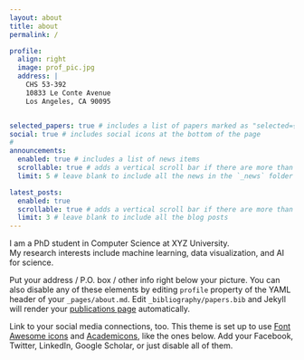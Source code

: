 ```yaml
---
layout: about
title: about
permalink: /

profile:
  align: right
  image: prof_pic.jpg
  address: |
    CHS 53-392
    10833 Le Conte Avenue
    Los Angeles, CA 90095


selected_papers: true # includes a list of papers marked as "selected={true}"
social: true # includes social icons at the bottom of the page
#
announcements:
  enabled: true # includes a list of news items
  scrollable: true # adds a vertical scroll bar if there are more than 3 news items
  limit: 5 # leave blank to include all the news in the `_news` folder

latest_posts:
  enabled: true
  scrollable: true # adds a vertical scroll bar if there are more than 3 new posts items
  limit: 3 # leave blank to include all the blog posts
---
```

I am a PhD student in Computer Science at XYZ University.  
My research interests include machine learning, data visualization, and AI for science.  


Put your address / P.O. box / other info right below your picture. You can also disable any of these elements by editing `profile` property of the YAML header of your `_pages/about.md`. Edit `_bibliography/papers.bib` and Jekyll will render your [publications page](/al-folio/publications/) automatically.

Link to your social media connections, too. This theme is set up to use [Font Awesome icons](https://fontawesome.com/) and [Academicons](https://jpswalsh.github.io/academicons/), like the ones below. Add your Facebook, Twitter, LinkedIn, Google Scholar, or just disable all of them.
